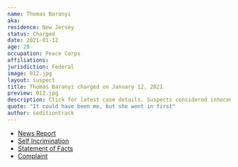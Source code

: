 ```yaml
---
name: Thomas Baranyi
aka:
residence: New Jersey
status: Charged
date: 2021-01-12
age: 28
occupation: Peace Corps
affiliations:
jurisdiction: Federal
image: 012.jpg
layout: suspect
title: Thomas Baranyi charged on January 12, 2021
preview: 012.jpg
description: Click for latest case details. Suspects considered innocent until proven guilty.
quote: "It could have been me, but she went in first"
author: seditiontrack
---
```


- [News Report](https://apnews.com/article/capitol-siege-shootings-new-jersey-c9bcea4917ebe6c07d6e2f45286c5d8a)
- [Self Incrimination](https://twitter.com/shaunking/status/1347257804244082695?s=20)
- [Statement of Facts](https://www.justice.gov/opa/page/file/1355731/download)
- [Complaint](https://www.justice.gov/opa/page/file/1356466/download)